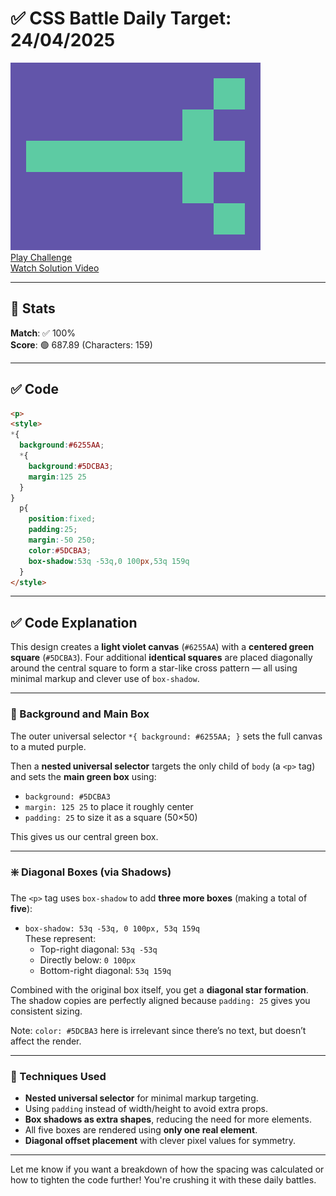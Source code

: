 # ✅ CSS Battle Daily Target: 24/04/2025

![Target](./images/24.png)  
[Play Challenge](https://cssbattle.dev/play/PHnkz4ZENzF6RCnZTJ6B)  
[Watch Solution Video](https://youtube.com/shorts/XX_I1ZQqfio)

---

## 🔢 Stats

**Match**: ✅ 100%  
**Score**: 🟢 687.89 (Characters: 159)

---

## ✅ Code

```html
<p>
<style>
*{
  background:#6255AA;
  *{
    background:#5DCBA3;
    margin:125 25
  }
}
  p{
    position:fixed;
    padding:25;
    margin:-50 250;
    color:#5DCBA3;
    box-shadow:53q -53q,0 100px,53q 159q
  }
</style>
```

---

## ✅ Code Explanation

This design creates a **light violet canvas** (`#6255AA`) with a **centered green square** (`#5DCBA3`). Four additional **identical squares** are placed diagonally around the central square to form a star-like cross pattern — all using minimal markup and clever use of `box-shadow`.

---

### 🎨 Background and Main Box

The outer universal selector `*{ background: #6255AA; }` sets the full canvas to a muted purple.

Then a **nested universal selector** targets the only child of `body` (a `<p>` tag) and sets the **main green box** using:

- `background: #5DCBA3`
- `margin: 125 25` to place it roughly center
- `padding: 25` to size it as a square (50×50)

This gives us our central green box.

---

### ❇️ Diagonal Boxes (via Shadows)

The `<p>` tag uses `box-shadow` to add **three more boxes** (making a total of **five**):

- `box-shadow: 53q -53q, 0 100px, 53q 159q`  
  These represent:
  - Top-right diagonal: `53q -53q`
  - Directly below: `0 100px`
  - Bottom-right diagonal: `53q 159q`

Combined with the original box itself, you get a **diagonal star formation**. The shadow copies are perfectly aligned because `padding: 25` gives you consistent sizing.

Note: `color: #5DCBA3` here is irrelevant since there’s no text, but doesn’t affect the render.

---

### 🧠 Techniques Used

- **Nested universal selector** for minimal markup targeting.
- Using `padding` instead of width/height to avoid extra props.
- **Box shadows as extra shapes**, reducing the need for more elements.
- All five boxes are rendered using **only one real element**.
- **Diagonal offset placement** with clever pixel values for symmetry.

---

Let me know if you want a breakdown of how the spacing was calculated or how to tighten the code further! You're crushing it with these daily battles.